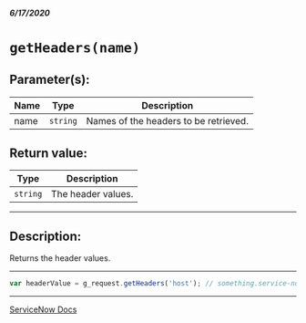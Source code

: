 ##### 6/17/2020
# `getHeaders(name)`
## Parameter(s):
| Name | Type | Description |
|---|---|---|
| name | `string` | Names of the headers to be retrieved. |

## Return value:
| Type | Description |
|---|---|
| `string` | The header values. |

---

## Description:
Returns the header values.

---

```js
var headerValue = g_request.getHeaders('host'); // something.service-now.com
```

---

[ServiceNow Docs](https://developer.servicenow.com/dev.do#!/reference/api/newyork/server/no-namespace/c_GlideServletRequestScopedAPI#r_ScopedGlideServletRequestGetHeaders_String)